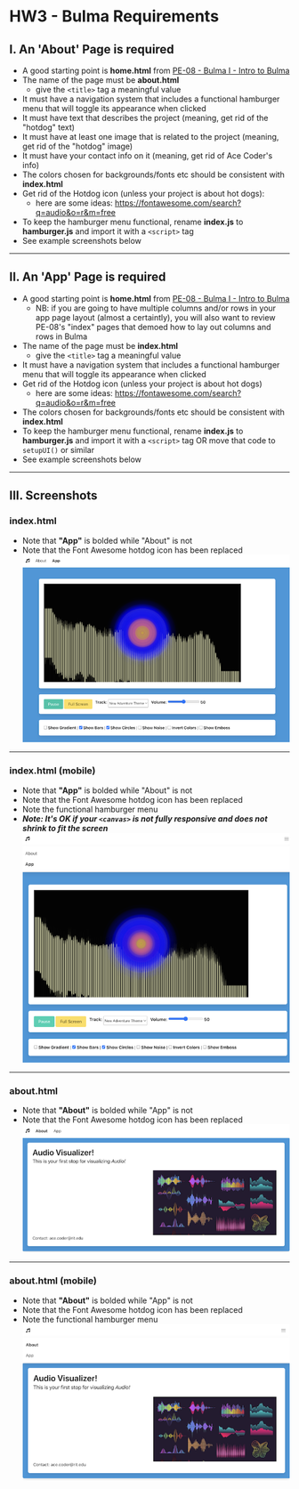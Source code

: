 # HW3 - Bulma Requirements

## I. An 'About' Page is required
- A good starting point is **home.html** from [PE-08 - Bulma I - Intro to Bulma](../pe/pe-08.md)
- The name of the page must be **about.html**
  - give the `<title>` tag a meaningful value
- It must have a navigation system that includes a functional hamburger menu that will toggle its appearance when clicked
- It must have text that describes the project (meaning, get rid of the "hotdog" text)
- It must have at least one image that is related to the project (meaning, get rid of the "hotdog" image)
- It must have your contact info on it (meaning, get rid of Ace Coder's info)
- The colors chosen for backgrounds/fonts etc should be consistent with **index.html**
- Get rid of the Hotdog icon (unless your project is about hot dogs):
  - here are some ideas: https://fontawesome.com/search?q=audio&o=r&m=free
- To keep the hamburger menu functional, rename **index.js** to **hamburger.js** and import it with a `<script>` tag
- See example screenshots below


<hr>

## II. An 'App' Page is required
- A good starting point is **home.html** from [PE-08 - Bulma I - Intro to Bulma](../pe/pe-08.md)
  - NB: if you are going to have multiple columns and/or rows in your app page layout (almost a certaintly), you will also want to review PE-08's "index" pages that demoed how to lay out columns and rows in Bulma 
- The name of the page must be **index.html**
  - give the `<title>` tag a meaningful value
- It must have a navigation system that includes a functional hamburger menu that will toggle its appearance when clicked
- Get rid of the Hotdog icon (unless your project is about hot dogs)
  - here are some ideas: https://fontawesome.com/search?q=audio&o=r&m=free
- The colors chosen for backgrounds/fonts etc should be consistent with **index.html**
- To keep the hamburger menu functional, rename **index.js** to **hamburger.js** and import it with a `<script>` tag OR move that code to `setupUI()` or similar
- See example screenshots below

<hr>

## III. Screenshots

### index.html 
- Note that **"App"** is bolded while "About" is not
- Note that the Font Awesome hotdog icon has been replaced
![index page](./_images/hw3-index.png)

<hr>

### index.html (mobile)
- Note that **"App"** is bolded while "About" is not
- Note that the Font Awesome hotdog icon has been replaced
- Note the functional hamburger menu
- ***Note: It's OK if your `<canvas>` is not fully responsive and does not shrink to fit the screen***
![index page hamburger](./_images/hw3-index-hamburger.png)

<hr>

### about.html
- Note that **"About"** is bolded while "App" is not
- Note that the Font Awesome hotdog icon has been replaced
![about page](./_images/hw3-about.png)

<hr>

### about.html (mobile)
- Note that **"About"** is bolded while "App" is not
- Note that the Font Awesome hotdog icon has been replaced
- Note the functional hamburger menu
![about page hamburger](./_images/hw3-about-hamburger.png)
